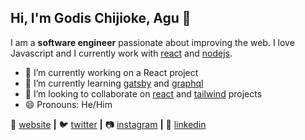 ## Hi, I'm Godis Chijioke, Agu 👋

I am a **software engineer** passionate about improving the web. I love Javascript and I currently work with [react][react] and [nodejs][nodejs].

- 🔭 I’m currently working on a React project
- 🌱 I’m currently learning [gatsby][gatsby] and [graphql][graphql]
- 👯 I’m looking to collaborate on [react][react] and [tailwind][tailwind] projects
- 😄 Pronouns: He/Him

🏡 [website][website] **|** 
🐦 [twitter][twitter] **|** 
📷 [instagram][instagram] **|** 
👔 [linkedin][linkedin]

[graphql]: https://graphql.org/
[nodejs]: https://nodejs.org/en/
[react]: http://reactjs.org
[gatsby]: https://gatsbyjs.org
[tailwind]: https://tailwindcss.com
[website]: https://godisgreat-agu.netlify.app/
[twitter]: https://twitter.com/dev_cjay
[instagram]: https://instagram.com/godisagu
[linkedin]: https://www.linkedin.com/in/godis-agu-105619156/
